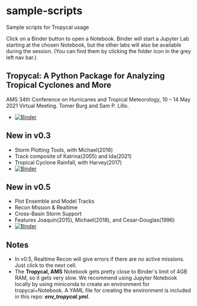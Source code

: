 # sample-scripts
Sample scripts for Tropycal usage

Click on a Binder button to open a Notebook.  Binder will start a Jupyter Lab starting at the chosen Notebook, but the other labs will also be available during the session.  (You can find them by clicking the folder icon in the grey left nav bar.)

## Tropycal: A Python Package for Analyzing Tropical Cyclones and More
AMS 34th Conference on Hurricanes and Tropical Meteorology, 10 – 14 May 2021 Virtual Meeting. Tomer Burg and Sam P. Lillo.
- [![Binder](https://mybinder.org/badge_logo.svg)](https://mybinder.org/v2/gh/tropycal/sample-scripts/HEAD?labpath=AMS_Tropical_Talk.ipynb)

## New in v0.3
- Storm Plotting Tools, with Michael(2018)
- Track composite of Katrina(2005) and Ida(2021)
- Tropical Cyclone Rainfall, with Harvey(2017)
- [![Binder](https://mybinder.org/badge_logo.svg)](https://mybinder.org/v2/gh/tropycal/sample-scripts/HEAD?labpath=tropycal_v0.3_sample.ipynb)

## New in v0.5
- Plot Ensemble and Model Tracks
- Recon Mission & Realtime
- Cross-Basin Storm Support
- Features Joaquin(2015), Michael(2018), and Cesar-Douglas(1996)
- [![Binder](https://mybinder.org/badge_logo.svg)](https://mybinder.org/v2/gh/tropycal/sample-scripts/HEAD?labpath=tropycal_v0.5_sample.ipynb)

## Notes
- In v0.5, Realtime Recon will give errors if there are no active missions.  Just click to the next cell.
- The **Tropycal, AMS** Notebook gets pretty close to Binder's limit of 4GB RAM, so it gets very slow.  We recommend using Jupyter Notebook locally by using miniconda to create an environment for tropycal+Notebook.  A YAML file for creating the environment is included in this repo: ***env_tropycal.yml***.
